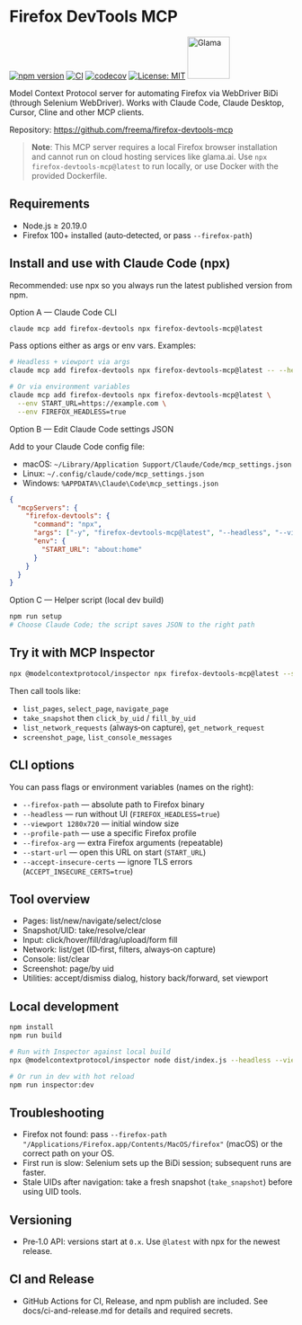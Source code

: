 # Firefox DevTools MCP

[![npm version](https://badge.fury.io/js/firefox-devtools-mcp.svg)](https://www.npmjs.com/package/firefox-devtools-mcp)
[![CI](https://github.com/freema/firefox-devtools-mcp/workflows/CI/badge.svg)](https://github.com/freema/firefox-devtools-mcp/actions/workflows/ci.yml)
[![codecov](https://codecov.io/gh/freema/firefox-devtools-mcp/branch/main/graph/badge.svg)](https://codecov.io/gh/freema/firefox-devtools-mcp)
[![License: MIT](https://img.shields.io/badge/License-MIT-yellow.svg)](https://opensource.org/licenses/MIT)
<a href="https://glama.ai/mcp/servers/@freema/firefox-devtools-mcp"><img src="https://glama.ai/mcp/servers/@freema/firefox-devtools-mcp/badge" height="75" alt="Glama"></a>

Model Context Protocol server for automating Firefox via WebDriver BiDi (through Selenium WebDriver). Works with Claude Code, Claude Desktop, Cursor, Cline and other MCP clients.

Repository: https://github.com/freema/firefox-devtools-mcp

> **Note**: This MCP server requires a local Firefox browser installation and cannot run on cloud hosting services like glama.ai. Use `npx firefox-devtools-mcp@latest` to run locally, or use Docker with the provided Dockerfile.

## Requirements

- Node.js ≥ 20.19.0
- Firefox 100+ installed (auto‑detected, or pass `--firefox-path`)

## Install and use with Claude Code (npx)

Recommended: use npx so you always run the latest published version from npm.

Option A — Claude Code CLI

```bash
claude mcp add firefox-devtools npx firefox-devtools-mcp@latest
```

Pass options either as args or env vars. Examples:

```bash
# Headless + viewport via args
claude mcp add firefox-devtools npx firefox-devtools-mcp@latest -- --headless --viewport 1280x720

# Or via environment variables
claude mcp add firefox-devtools npx firefox-devtools-mcp@latest \
  --env START_URL=https://example.com \
  --env FIREFOX_HEADLESS=true
```

Option B — Edit Claude Code settings JSON

Add to your Claude Code config file:
- macOS: `~/Library/Application Support/Claude/Code/mcp_settings.json`
- Linux: `~/.config/claude/code/mcp_settings.json`
- Windows: `%APPDATA%\Claude\Code\mcp_settings.json`

```json
{
  "mcpServers": {
    "firefox-devtools": {
      "command": "npx",
      "args": ["-y", "firefox-devtools-mcp@latest", "--headless", "--viewport", "1280x720"],
      "env": {
        "START_URL": "about:home"
      }
    }
  }
}
```

Option C — Helper script (local dev build)

```bash
npm run setup
# Choose Claude Code; the script saves JSON to the right path
```

## Try it with MCP Inspector

```bash
npx @modelcontextprotocol/inspector npx firefox-devtools-mcp@latest --start-url https://example.com --headless
```

Then call tools like:
- `list_pages`, `select_page`, `navigate_page`
- `take_snapshot` then `click_by_uid` / `fill_by_uid`
- `list_network_requests` (always‑on capture), `get_network_request`
- `screenshot_page`, `list_console_messages`

## CLI options

You can pass flags or environment variables (names on the right):

- `--firefox-path` — absolute path to Firefox binary
- `--headless` — run without UI (`FIREFOX_HEADLESS=true`)
- `--viewport 1280x720` — initial window size
- `--profile-path` — use a specific Firefox profile
- `--firefox-arg` — extra Firefox arguments (repeatable)
- `--start-url` — open this URL on start (`START_URL`)
- `--accept-insecure-certs` — ignore TLS errors (`ACCEPT_INSECURE_CERTS=true`)

## Tool overview

- Pages: list/new/navigate/select/close
- Snapshot/UID: take/resolve/clear
- Input: click/hover/fill/drag/upload/form fill
- Network: list/get (ID‑first, filters, always‑on capture)
- Console: list/clear
- Screenshot: page/by uid
- Utilities: accept/dismiss dialog, history back/forward, set viewport

## Local development

```bash
npm install
npm run build

# Run with Inspector against local build
npx @modelcontextprotocol/inspector node dist/index.js --headless --viewport 1280x720

# Or run in dev with hot reload
npm run inspector:dev
```

## Troubleshooting

- Firefox not found: pass `--firefox-path "/Applications/Firefox.app/Contents/MacOS/firefox"` (macOS) or the correct path on your OS.
- First run is slow: Selenium sets up the BiDi session; subsequent runs are faster.
- Stale UIDs after navigation: take a fresh snapshot (`take_snapshot`) before using UID tools.

## Versioning

- Pre‑1.0 API: versions start at `0.x`. Use `@latest` with npx for the newest release.

## CI and Release

- GitHub Actions for CI, Release, and npm publish are included. See docs/ci-and-release.md for details and required secrets.
